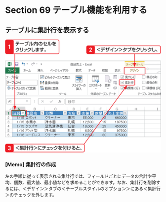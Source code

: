 # Section 69 テーブル機能を利用する

## テーブルに集計行を表示する

![](001.png)

### [Memo] 集計行の作成

左の手順に従って表示される集計行では、フィールドごとにデータの合計や平均、個数、最大値、最小値などを求めることができます。なお、集計行を削除するには、＜デザイン＞タブの＜テーブルスタイルのオプション＞にある＜集計行＞のチェックを外します。
